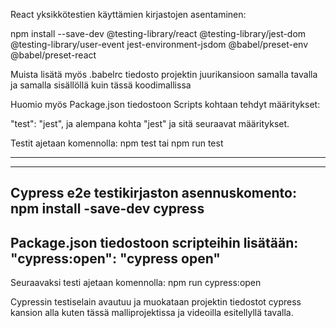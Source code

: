 React yksikkötestien käyttämien kirjastojen asentaminen:

npm install --save-dev @testing-library/react @testing-library/jest-dom @testing-library/user-event jest-environment-jsdom @babel/preset-env @babel/preset-react

Muista lisätä myös .babelrc tiedosto projektin juurikansioon samalla tavalla ja samalla sisällöllä kuin tässä koodimallissa

Huomio myös Package.json tiedostoon Scripts kohtaan tehdyt määritykset:

"test": "jest",
ja alempana kohta "jest" ja sitä seuraavat määritykset.

Testit ajetaan komennolla: npm test tai npm run test

---------------------------------------------------------------------
----------------------------------------------------------------------

Cypress e2e testikirjaston asennuskomento:
npm install -save-dev cypress
------------------------------------------------------------------
Package.json tiedostoon scripteihin lisätään:
"cypress:open": "cypress open"
-------------------------------------------------------------------
Seuraavaksi testi ajetaan komennolla: npm run cypress:open

Cypressin testiselain avautuu ja muokataan projektin tiedostot cypress kansion alla kuten tässä malliprojektissa ja videoilla esitellyllä tavalla.
